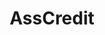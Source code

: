 ---
title: AssCredit
crosslinks:
- AMAAggregator
- Music
- theydidthefuckyou
- videos
- AskOuija
- theydidnotdothemath
- r
- relationships
- shittyaskreddit
- 'no'
- furry
- CringeAnarchy
- OldSchoolCool
---